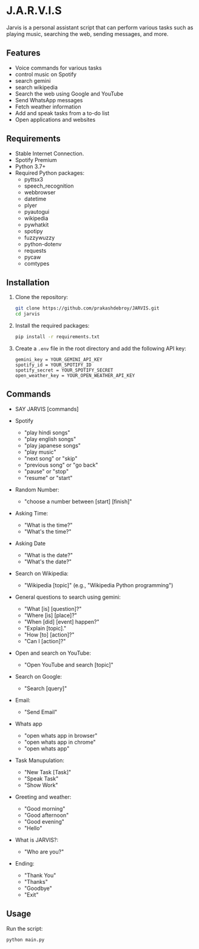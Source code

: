 # J.A.R.V.I.S

Jarvis is a personal assistant script that can perform various tasks such as playing music, searching the web, sending messages, and more.

## Features

- Voice commands for various tasks
- control music on Spotify
- search gemini
- search wikipedia
- Search the web using Google and YouTube
- Send WhatsApp messages
- Fetch weather information
- Add and speak tasks from a to-do list
- Open applications and websites

## Requirements

- Stable Internet Connection.
- Spotify Premium
- Python 3.7+
- Required Python packages:
  - pyttsx3
  - speech_recognition
  - webbrowser
  - datetime
  - plyer
  - pyautogui
  - wikipedia
  - pywhatkit
  - spotipy
  - fuzzywuzzy
  - python-dotenv
  - requests
  - pycaw
  - comtypes

## Installation

1. Clone the repository:
    ```sh
    git clone https://github.com/prakashdebroy/JARVIS.git
    cd jarvis
    ```

2. Install the required packages:
    ```sh
    pip install -r requirements.txt
    ```

3. Create a `.env` file in the root directory and add the following API key:
    ```env
    gemini_key = YOUR_GEMINI_API_KEY
    spotify_id = YOUR_SPOTIFY_ID
    spotify_secret = YOUR_SPOTIFY_SECRET
    open_weather_key = YOUR_OPEN_WEATHER_API_KEY
    ```

## Commands

- SAY JARVIS [commands]

- Spotify
    - "play hindi songs"
    - "play english songs"
    - "play japanese songs"
    - "play music"
    - "next song" or "skip"
    - "previous song" or "go back"
    - "pause" or "stop"
    - "resume" or "start"

- Random Number: 
    - "choose a number between [start] [finish]"

- Asking Time:
    - "What is the time?"
    - "What's the time?"

- Asking Date
    - "What is the date?"
    - "What's the date?"

- Search on Wikipedia:
    - "Wikipedia [topic]" (e.g., "Wikipedia Python programming")

- General questions to search using gemini:
    - "What [is] [question]?"
    - "Where [is] [place]?"
    - "When [did] [event] happen?"
    - "Explain [topic]."
    - "How [to] [action]?"
    - "Can I [action]?"

- Open and search on YouTube:
    - "Open YouTube and search [topic]"

- Search on Google:
    - "Search [query]"

- Email:
    - "Send Email"

- Whats app
    - "open whats app in browser"
    - "open whats app in chrome"
    - "open whats app"

- Task Manupulation:
    - "New Task [Task]"
    - "Speak Task"
    - "Show Work"

- Greeting and weather:
    - "Good morning"
    - "Good afternoon"
    - "Good evening"
    - "Hello"

- What is JARVIS?:
    - "Who are you?"

- Ending:
    - "Thank You"
    - "Thanks"
    - "Goodbye"
    - "Exit"

## Usage

Run the script:
```sh
python main.py